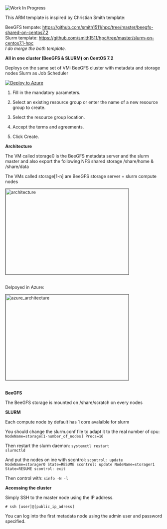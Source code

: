 <img alt="Work In Progress" src="https://github.com/thovarMS/beegfs-shared-slurm-on-centos7.2/blob/master/workInProgress.png"/>

This ARM template is inspired by Christian Smith template:

   BeeGFS tempate: https://github.com/smith1511/hpc/tree/master/beegfs-shared-on-centos7.2  
   Slurm template: https://github.com/smith1511/hpc/tree/master/slurm-on-centos7.1-hpc   
    <i>I do merge the both template.</i>

<b>All in one cluster (BeeGFS & SLURM) on CentOS 7.2</b>


Deploys on the same set of VM:
   BeeGFS cluster with metadata and storage nodes 
   Slurm as Job Scheduler

<a href="https://portal.azure.com/#create/Microsoft.Template/uri/https%3A%2F%2Fraw.githubusercontent.com%2FthovarMS%2Fbeegfs-shared-slurm-on-centos7.2%2Fmaster%2Fazuredeploy.json" target="_blank">
   <img alt="Deploy to Azure" src="http://azuredeploy.net/deploybutton.png"/>
</a>

1. Fill in the mandatory parameters.

2. Select an existing resource group or enter the name of a new resource group to create.

3. Select the resource group location.

4. Accept the terms and agreements.

5. Click Create.

<b>Architecture</b>

The VM called storage0 is the BeeGFS metadata server and the slurm master and also export the following NFS shared storage /share/home & /share/data

The VMs called storage[1-n] are BeeGFS storage server + slurm compute nodes

<img src="https://github.com/thovarMS/beegfs-shared-slurm-on-centos7.2/blob/master/Archi.PNG"  align="middle" width="395" height="274"  alt="architecture" border="1"/> <br></br>

Delpoyed in Azure: 

<img src="https://github.com/thovarMS/beegfs-shared-slurm-on-centos7.2/blob/master/Azure%20Archi.PNG"  align="middle" width="395" height="274"  alt="azure_architecture" border="1"/> <br></br>


<b>BeeGFS</b>

The BeeGFS storage is mounted on /share/scratch on every nodes

<b>SLURM</b>

   Each compute node by default has 1 core avalaible for slurm
   
   You should change the slurm.conf file to adapt it to the real number of cpu:
      <code>NodeName=storage[1-number_of_nodes] Procs=16</code>
      
   Then restart the slurm daemon:
      <code>systemctl restart slurmctld</code>
      
   And put the nodes on ine with scontrol:
      <code>scontrol: update NodeName=storager0 State=RESUME
      scontrol: update NodeName=storager1 State=RESUME
      scontrol: exit</code>

   Then control with: 
   <code>sinfo -N -l</code>

<b>Accessing the cluster</b>

Simply SSH to the master node using the IP address.

```
# ssh [user]@[public_ip_adress]
```

You can log into the first metadata node using the admin user and password specified.
